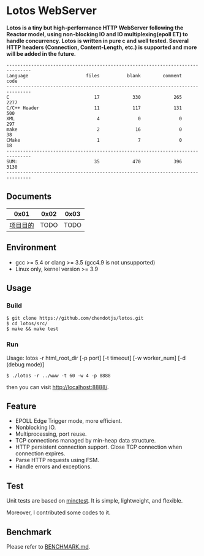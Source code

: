 # Lotos WebServer

**Lotos is a tiny but high-performance HTTP WebServer following the Reactor model, using non-blocking IO and IO multiplexing(epoll ET) to handle concurrency. Lotos is written in pure c and well tested. Several HTTP headers (Connection, Content-Length, etc.) is supported and more will be added in the future.**

```
-------------------------------------------------------------------------------
Language                     files          blank        comment           code
-------------------------------------------------------------------------------
C                               17            330            265           2277
C/C++ Header                    11            117            131            500
XML                              4              0              0            297
make                             2             16              0             38
CMake                            1              7              0             18
-------------------------------------------------------------------------------
SUM:                            35            470            396           3130
-------------------------------------------------------------------------------
```

## Documents

0x01                     | 0x02 | 0x03
------------------------ | ---- | ----
[项目目的](./doc/PURPOSE.md) | TODO | TODO

## Environment

- gcc >= 5.4 or clang >= 3.5 (gcc4.9 is not unsupported)
- Linux only, kernel version >= 3.9

## Usage

### Build

```
$ git clone https://github.com/chendotjs/lotos.git
$ cd lotos/src/
$ make && make test
```

### Run

Usage: lotos -r html_root_dir [-p port] [-t timeout] [-w worker_num] [-d (debug mode)]

```
$ ./lotos -r ../www -t 60 -w 4 -p 8888
```

then you can visit <http://localhost:8888/>.

## Feature

- EPOLL Edge Trigger mode, more efficient.
- Nonblocking IO.
- Multiprocessing, port reuse.
- TCP connections managed by min-heap data structure.
- HTTP persistent connection support. Close TCP connection when connection expires.
- Parse HTTP requests using FSM.
- Handle errors and exceptions.

## Test

Unit tests are based on [minctest](https://github.com/codeplea/minctest). It is simple, lightweight, and flexible.

Moreover, I contributed some codes to it.

## Benchmark

Please refer to [BENCHMARK.md](./doc/BENCHMARK.md).
